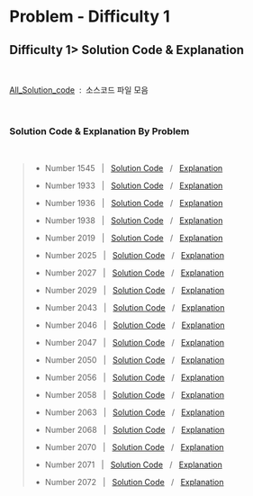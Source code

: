 # Problem - Difficulty 1

## Difficulty 1> Solution Code & Explanation
 <br>

 [All_Solution_code](./SW_expert_academy/src/D1)&nbsp; :&nbsp;  소스코드 파일 모음

<br>

### Solution Code & Explanation By Problem

<br>


> - Number 1545  &nbsp; |  &nbsp; [Solution Code](./SW_expert_academy/src/Number1545.java)  &nbsp; /  &nbsp;  [Explanation](./SW_expert_acdemy/README/D1/N1545.md)
> 
> - Number 1933  &nbsp; |  &nbsp; [Solution Code](./SW_expert_academy/src/D1/Number1933.java)  &nbsp; /  &nbsp;  [Explanation](./SW_expert_acdemy/README/D1/N1933.md)
>- Number 1936 &nbsp; |  &nbsp; [Solution Code](./SW_expert_academy/src/D1/Number1936.java)  &nbsp; /  &nbsp;  [Explanation](./SW_expert_acdemy/README/D1/N1936.md)
>- Number 1938  &nbsp; |  &nbsp; [Solution Code](./SW_expert_academy/src/D1/Number1938.java)  &nbsp; /  &nbsp;  [Explanation](./SW_expert_acdemy/README/D1/N1938.md)
>- Number 2019  &nbsp; |  &nbsp; [Solution Code](./SW_expert_academy/src/D1/Number2019.java)  &nbsp; /  &nbsp;  [Explanation](./SW_expert_acdemy/README/D1/N2019.md)
>- Number 2025  &nbsp; |  &nbsp; [Solution Code](./SW_expert_academy/src/D1/Number2025.java)  &nbsp; /  &nbsp;  [Explanation](./SW_expert_acdemy/README/D1/N2025.md)
>- Number 2027  &nbsp; |  &nbsp; [Solution Code](./SW_expert_academy/src/D1/Number2027.java)  &nbsp; /  &nbsp;  [Explanation](./SW_expert_acdemy/README/D1/N2027.md)
>- Number 2029  &nbsp; |  &nbsp; [Solution Code](./SW_expert_academy/src/D1/Number2029.java)  &nbsp; /  &nbsp;  [Explanation](./SW_expert_acdemy/README/D1/N2029.md)
>- Number 2043  &nbsp; |  &nbsp; [Solution Code](./SW_expert_academy/src/D1/Number2043.java)  &nbsp; /  &nbsp;  [Explanation](./SW_expert_acdemy/README/D1/N2043.md)
>- Number 2046  &nbsp; |  &nbsp; [Solution Code](./SW_expert_academy/src/D1/Number2046.java)  &nbsp; /  &nbsp;  [Explanation](./SW_expert_acdemy/README/D1/N2046.md)
>- Number 2047  &nbsp; |  &nbsp; [Solution Code](./SW_expert_academy/src/D1/Number2047.java)  &nbsp; /  &nbsp;  [Explanation](./SW_expert_acdemy/README/D1/N2047.md)
>- Number 2050  &nbsp; |  &nbsp; [Solution Code](./SW_expert_academy/src/D1/Number2050.java)  &nbsp; /  &nbsp;  [Explanation](./SW_expert_acdemy/README/D1/N2050.md)
>- Number 2056  &nbsp; |  &nbsp; [Solution Code](./SW_expert_academy/src/D1/Number2056.java)  &nbsp; /  &nbsp;  [Explanation](./SW_expert_acdemy/README/D1/N2056.md)
>- Number 2058  &nbsp; |  &nbsp; [Solution Code](./SW_expert_academy/src/D1/Number2058.java)  &nbsp; /  &nbsp;  [Explanation](./SW_expert_acdemy/README/D1/N2058.md)
>- Number 2063  &nbsp; |  &nbsp; [Solution Code](./SW_expert_academy/src/D1/Number2063.java)  &nbsp; /  &nbsp;  [Explanation](./SW_expert_acdemy/README/D1/N2063.md)
>- Number 2068  &nbsp; |  &nbsp; [Solution Code](./SW_expert_academy/src/D1/Number2068.java)  &nbsp; /  &nbsp;  [Explanation](./SW_expert_acdemy/README/D1/N2068.md)
>- Number 2070  &nbsp; |  &nbsp; [Solution Code](./SW_expert_academy/src/D1/Number2070.java)  &nbsp; /  &nbsp;  [Explanation](./SW_expert_acdemy/README/D1/N2070.md)
>- Number 2071  &nbsp; |  &nbsp; [Solution Code](./SW_expert_academy/src/D1/Number2071.java)  &nbsp; /  &nbsp;  [Explanation](./SW_expert_acdemy/README/D1/N2071.md)
>- Number 2072  &nbsp; |  &nbsp; [Solution Code](./SW_expert_academy/src/D1/Number2072.java)  &nbsp; /  &nbsp;  [Explanation](./SW_expert_acdemy/README/D1/2072.md)
